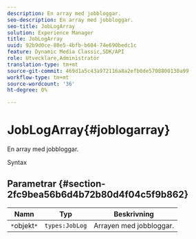 ```yaml
---
description: En array med jobbloggar.
seo-description: En array med jobbloggar.
seo-title: JobLogArray
solution: Experience Manager
title: JobLogArray
uuid: 92b9d0ce-80e5-4bfb-b604-74e690bedc1c
feature: Dynamic Media Classic,SDK/API
role: Utvecklare,Administratör
translation-type: tm+mt
source-git-commit: 469d1a5c43a972116a8a2efb0de5708800130a99
workflow-type: tm+mt
source-wordcount: '36'
ht-degree: 0%

---
```



# JobLogArray{#joblogarray}

En array med jobbloggar.

Syntax

## Parametrar {#section-2fc9bea56b6d4b72b80d4f04c5f9b862}

| Namn | Typ | Beskrivning |
|---|---|---|
| `*`objekt`*` | `types:JobLog` | Arrayen med jobbloggar. |


